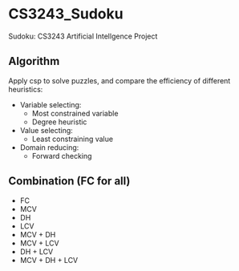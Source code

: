 # CS3243_Sudoku
Sudoku: CS3243 Artificial Intellgence Project

## Algorithm
Apply csp to solve puzzles, and compare the efficiency of different heuristics:
- Variable selecting:
  - Most constrained variable
  - Degree heuristic
- Value selecting:
  - Least constraining value
- Domain reducing:
  - Forward checking

## Combination (FC for all)
- FC
- MCV
- DH
- LCV
- MCV + DH
- MCV + LCV
- DH + LCV
- MCV + DH + LCV

